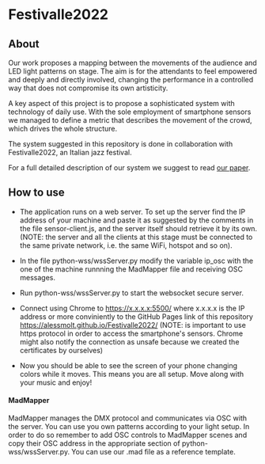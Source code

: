 # Festivalle2022

## About

Our work proposes a mapping between the movements of the audience and LED light patterns on stage. The aim is for the attendants to feel empowered and deeply and directly involved, changing the performance in a controlled way that does not compromise its own artisticity.

A key aspect of this project is to propose a sophisticated system with technology of daily use. With the sole employment of smartphone sensors we managed to define a metric that describes the movement of the crowd, which drives the whole structure. 

The system suggested in this repository is done in collaboration with Festivalle2022, an Italian jazz festival.  

For a full detailed description of our system we suggest to read [our paper](L29_Report.pdf).

## How to use

* The application runs on a web server. To set up the server find the IP address of your machine and paste it as suggested by the comments in the file sensor-client.js, and the server itself should retrieve it by its own. (NOTE: the server and all the clients at this stage must be connected to the same private network, i.e. the same WiFi, hotspot and so on).

* In the file python-wss/wssServer.py modify the variable ip_osc with the one of the machine runnning the MadMapper file and receiving OSC messages. 
* Run python-wss/wssServer.py to start the websocket secure server.
* Connect using Chrome to https://x.x.x.x:5500/ where x.x.x.x is the IP address or more conviniently to the GitHub Pages link of this repository https://alessmolt.github.io/Festivalle2022/ (NOTE: is important to use https protocol in order to access the smartphone's sensors. Chrome might also notify the connection as unsafe because we created the certificates by ourselves) 
* Now you should be able to see the screen of your phone changing colors while it moves. This means you are all setup. Move along with your music and enjoy!

#### MadMapper

MadMapper manages the DMX protocol and communicates via OSC with the server. You can use you own patterns according to your light setup. In order to do so remember to add OSC controls to MadMapper scenes and copy their OSC address in the appropriate section of python-wss/wssServer.py. You can use our .mad file as a reference template. 

